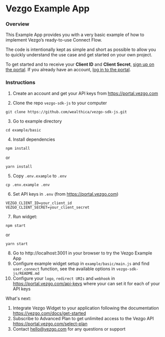 # Vezgo Example App

### Overview

This Example App provides you with a very basic example of how to implement Vezgo’s ready-to-use Connect Flow.

The code is intentionally kept as simple and short as possible to allow you to quickly understand the use case and get started on your own project.

To get started and to receive your **Client ID** and **Client Secret**, [sign up on the portal](https://portal.vezgo.com/sign-up). If you already have an account, [log in to the portal](https://portal.vezgo.com/sign-in).

### Instructions

1. Create an account and get your API keys from https://portal.vezgo.com

2. Clone the repo `vezgo-sdk-js` to your computer
```
git clone https://github.com/wealthica/vezgo-sdk-js.git
```

3. Go to example directory
```
cd example/basic
```

4. Install dependencies
```
npm install
```
or
```
yarn install
```

5. Copy `.env.example` to `.env`

```
cp .env.example .env
```

6. Set API keys in `.env` (from https://portal.vezgo.com)

```
VEZGO_CLIENT_ID=your_client_id
VEZGO_CLIENT_SECRET=your_client_secret
```

7. Run widget:

```
npm start
```
or
```
yarn start
```

8. Go to http://localhost:3001 in your browser to try the Vezgo Example App
9. Configure example widget setup in `example/basic/main.js` and find `user.connect` function, see the available options in `vezgo-sdk-js/README.md`
10. Configure your `logo`, `redirect URIs` and `webhook` in https://portal.vezgo.com/api-keys where your can set it for each of your API keys

What's next:
1. Integrate Vezgo Widget to your application following the documentation https://vezgo.com/docs/get-started
2. Subscribe to Advanced Plan to get unlimited access to the Vezgo API https://portal.vezgo.com/select-plan
3. Contact hello@vezgo.com for any questions or support
